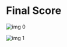 # Final Score

![img 0](https://i.imgur.com/LzEbAOR.jpg)

![img 1](https://i.imgur.com/nq9F4TA.jpg)

